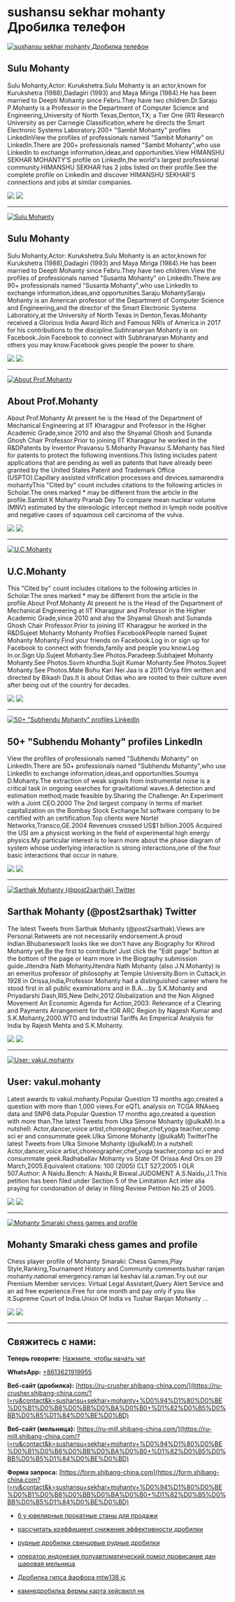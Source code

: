 # sushansu sekhar mohanty Дробилка телефон

<a href="https://swt.shibang-china.com/?l=ru&img&k=sushansu+sekhar+mohanty+%D0%94%D1%80%D0%BE%D0%B1%D0%B8%D0%BB%D0%BA%D0%B0+%D1%82%D0%B5%D0%BB%D0%B5%D1%84%D0%BE%D0%BD" target="_blank">![sushansu sekhar mohanty Дробилка телефон](http://static.shibang-china.com/all-800x300/331.jpg)</a>

## Sulu Mohanty
Sulu Mohanty,Actor: Kurukshetra.Sulu Mohanty is an actor,known for Kurukshetra (1988),Dadagiri (1993) and Maya Miriga (1984).He has been married to Deepti Mohanty since Febru.They have two children.Dr.Saraju P.Mohanty is a Professor in the Department of Computer Science and Engineering,University of North Texas,Denton,TX; a Tier One (R1) Research University as per Carnegie Classification,where he directs the Smart Electronic Systems Laboratory.200+ &quot;Sambit Mohanty&quot; profiles LinkedInView the profiles of professionals named &quot;Sambit Mohanty&quot; on LinkedIn.There are 200+ professionals named &quot;Sambit Mohanty&quot;,who use LinkedIn to exchange information,ideas,and opportunities.View HIMANSHU SEKHAR MOHANTY’S profile on LinkedIn,the world's largest professional community.HIMANSHU SEKHAR has 2 jobs listed on their profile.See the complete profile on LinkedIn and discover HIMANSHU SEKHAR’S connections and jobs at similar companies.


<a href="https://whatsapp.shibangsoft.com/WhatsApp.php" target="_blank" title="WhatsApp">![](http://static.shibang-china.com/icon/whatsapp.png)</a> <a href="https://swt.shibang-china.com/?l=ru&icon&k=sushansu+sekhar+mohanty+%D0%94%D1%80%D0%BE%D0%B1%D0%B8%D0%BB%D0%BA%D0%B0+%D1%82%D0%B5%D0%BB%D0%B5%D1%84%D0%BE%D0%BD" target="_blank">![](http://static.shibang-china.com/icon/chat-ru.png)</a>

---

<a href="https://swt.shibang-china.com/?l=ru&img&k=sushansu+sekhar+mohanty+%D0%94%D1%80%D0%BE%D0%B1%D0%B8%D0%BB%D0%BA%D0%B0+%D1%82%D0%B5%D0%BB%D0%B5%D1%84%D0%BE%D0%BD" target="_blank">![Sulu Mohanty](http://static.shibang-china.com/all-800x300/214.jpg)</a>

## Sulu Mohanty
Sulu Mohanty,Actor: Kurukshetra.Sulu Mohanty is an actor,known for Kurukshetra (1988),Dadagiri (1993) and Maya Miriga (1984).He has been married to Deepti Mohanty since Febru.They have two children.View the profiles of professionals named &quot;Susanta Mohanty&quot; on LinkedIn.There are 90+ professionals named &quot;Susanta Mohanty&quot;,who use LinkedIn to exchange information,ideas,and opportunities.Saraju MohantySaraju Mohanty is an American professor of the Department of Computer Science and Engineering,and the director of the Smart Electronic Systems Laboratory,at the University of North Texas in Denton,Texas.Mohanty received a Glorious India Award Rich and Famous NRIs of America in 2017 for his contributions to the discipline.Subhranaryan Mohanty is on Facebook.Join Facebook to connect with Subhranaryan Mohanty and others you may know.Facebook gives people the power to share.


<a href="https://whatsapp.shibangsoft.com/WhatsApp.php" target="_blank" title="WhatsApp">![](http://static.shibang-china.com/icon/whatsapp.png)</a> <a href="https://swt.shibang-china.com/?l=ru&icon&k=sushansu+sekhar+mohanty+%D0%94%D1%80%D0%BE%D0%B1%D0%B8%D0%BB%D0%BA%D0%B0+%D1%82%D0%B5%D0%BB%D0%B5%D1%84%D0%BE%D0%BD" target="_blank">![](http://static.shibang-china.com/icon/chat-ru.png)</a>

---

<a href="https://swt.shibang-china.com/?l=ru&img&k=sushansu+sekhar+mohanty+%D0%94%D1%80%D0%BE%D0%B1%D0%B8%D0%BB%D0%BA%D0%B0+%D1%82%D0%B5%D0%BB%D0%B5%D1%84%D0%BE%D0%BD" target="_blank">![About Prof.Mohanty](http://static.shibang-china.com/all-800x300/510.jpg)</a>

## About Prof.Mohanty
About Prof.Mohanty At present he is the Head of the Department of Mechanical Engineering at IIT Kharagpur and Professor in the Higher Academic Grade,since 2010 and also the Shyamal Ghosh and Sunanda Ghosh Chair Professor.Prior to joining IIT Kharagpur he worked in the R&amp;DPatents by Inventor Pravansu S.Mohanty Pravansu S.Mohanty has filed for patents to protect the following inventions.This listing includes patent applications that are pending as well as patents that have already been granted by the United States Patent and Trademark Office (USPTO).Capillary assisted vitrification processes and devices.samarendra mohantyThis &quot;Cited by&quot; count includes citations to the following articles in Scholar.The ones marked * may be different from the article in the profile.Sambit K Mohanty Pranab Dey To compare mean nuclear volume (MNV) estimated by the stereologic intercept method in lymph node positive and negative cases of squamous cell carcinoma of the vulva.


<a href="https://whatsapp.shibangsoft.com/WhatsApp.php" target="_blank" title="WhatsApp">![](http://static.shibang-china.com/icon/whatsapp.png)</a> <a href="https://swt.shibang-china.com/?l=ru&icon&k=sushansu+sekhar+mohanty+%D0%94%D1%80%D0%BE%D0%B1%D0%B8%D0%BB%D0%BA%D0%B0+%D1%82%D0%B5%D0%BB%D0%B5%D1%84%D0%BE%D0%BD" target="_blank">![](http://static.shibang-china.com/icon/chat-ru.png)</a>

---

<a href="https://swt.shibang-china.com/?l=ru&img&k=sushansu+sekhar+mohanty+%D0%94%D1%80%D0%BE%D0%B1%D0%B8%D0%BB%D0%BA%D0%B0+%D1%82%D0%B5%D0%BB%D0%B5%D1%84%D0%BE%D0%BD" target="_blank">![U.C.Mohanty](http://static.shibang-china.com/all-800x300/1126.jpg)</a>

## U.C.Mohanty
This &quot;Cited by&quot; count includes citations to the following articles in Scholar.The ones marked * may be different from the article in the profile.About Prof.Mohanty At present he is the Head of the Department of Mechanical Engineering at IIT Kharagpur and Professor in the Higher Academic Grade,since 2010 and also the Shyamal Ghosh and Sunanda Ghosh Chair Professor.Prior to joining IIT Kharagpur he worked in the R&amp;DSujeet Mohanty Mohanty Profiles FacebookPeople named Sujeet Mohanty Mohanty.Find your friends on Facebook.Log in or sign up for Facebook to connect with friends,family and people you know.Log In.or.Sign Up.Sujeet Mohanty.See Photos.Paradeep.Subhajeet Mohanty Mohanty.See Photos.Ssvm khurdha.Sujit Kumar Mohanty.See Photos.Sujeet Mohanty.See Photos.Mate Bohu Kari Nei Jaa is a 2011 Oriya film written and directed by Bikash Das.It is about Odias who are rooted to their culture even after being out of the country for decades.


<a href="https://whatsapp.shibangsoft.com/WhatsApp.php" target="_blank" title="WhatsApp">![](http://static.shibang-china.com/icon/whatsapp.png)</a> <a href="https://swt.shibang-china.com/?l=ru&icon&k=sushansu+sekhar+mohanty+%D0%94%D1%80%D0%BE%D0%B1%D0%B8%D0%BB%D0%BA%D0%B0+%D1%82%D0%B5%D0%BB%D0%B5%D1%84%D0%BE%D0%BD" target="_blank">![](http://static.shibang-china.com/icon/chat-ru.png)</a>

---

<a href="https://swt.shibang-china.com/?l=ru&img&k=sushansu+sekhar+mohanty+%D0%94%D1%80%D0%BE%D0%B1%D0%B8%D0%BB%D0%BA%D0%B0+%D1%82%D0%B5%D0%BB%D0%B5%D1%84%D0%BE%D0%BD" target="_blank">![50+ &quot;Subhendu Mohanty&quot; profiles LinkedIn](http://static.shibang-china.com/all-800x300/105.jpg)</a>

## 50+ &quot;Subhendu Mohanty&quot; profiles LinkedIn
View the profiles of professionals named &quot;Subhendu Mohanty&quot; on LinkedIn.There are 50+ professionals named &quot;Subhendu Mohanty&quot;,who use LinkedIn to exchange information,ideas,and opportunities.Soumya D.Mohanty.The extraction of weak signals from instrumental noise is a critical task in ongoing searches for gravitational waves.A detection and estimation method,made feasible by.Sharing the Challenge: An Experiment with a Joint CEO.2000 The 2nd largest company in terms of market capitalization on the Bombay Stock Exchange.1st software company to be certified with an certification.Top clients were Nortel Networks,Transco,GE.2004 Revenues crossed US$1 billion.2005 Acquired the USI am a physicst working in the field of experimental high energy physics.My particular interest is to learn more about the phase diagram of system whose underlying interaction is strong interactions,one of the four basic interactions that occur in nature.


<a href="https://whatsapp.shibangsoft.com/WhatsApp.php" target="_blank" title="WhatsApp">![](http://static.shibang-china.com/icon/whatsapp.png)</a> <a href="https://swt.shibang-china.com/?l=ru&icon&k=sushansu+sekhar+mohanty+%D0%94%D1%80%D0%BE%D0%B1%D0%B8%D0%BB%D0%BA%D0%B0+%D1%82%D0%B5%D0%BB%D0%B5%D1%84%D0%BE%D0%BD" target="_blank">![](http://static.shibang-china.com/icon/chat-ru.png)</a>

---

<a href="https://swt.shibang-china.com/?l=ru&img&k=sushansu+sekhar+mohanty+%D0%94%D1%80%D0%BE%D0%B1%D0%B8%D0%BB%D0%BA%D0%B0+%D1%82%D0%B5%D0%BB%D0%B5%D1%84%D0%BE%D0%BD" target="_blank">![Sarthak Mohanty (@post2sarthak) Twitter](http://static.shibang-china.com/all-800x300/722.jpg)</a>

## Sarthak Mohanty (@post2sarthak) Twitter
The latest Tweets from Sarthak Mohanty (@post2sarthak).Views are Personal.Retweets are not necessarily endorsement.A proud Indian.BhubaneswarIt looks like we don't have any Biography for Khirod Mohanty yet.Be the first to contribute! Just click the &quot;Edit page&quot; button at the bottom of the page or learn more in the Biography submission guide.Jitendra Nath MohantyJitendra Nath Mohanty (also J.N.Mohanty) is an emeritus professor of philosophy at Temple University.Born in Cuttack,in 1928 in Orissa,India,Professor Mohanty had a distinguished career where he stood first in all public examinations and in B.A.…by S.K.Mohanty and Priyadarshi Dash,RIS,New Delhi,2012.Globalization and the Non Aligned Movement An Economic Agenda for Action,2003: Relevance of a Clearing and Payments Arrangement for the IOR ARC Region by Nagesh Kumar and S.K.Mohanty,2000.WTO and Industrial Tariffs An Emperical Analysis for India by Rajesh Mehta and S.K.Mohanty.


<a href="https://whatsapp.shibangsoft.com/WhatsApp.php" target="_blank" title="WhatsApp">![](http://static.shibang-china.com/icon/whatsapp.png)</a> <a href="https://swt.shibang-china.com/?l=ru&icon&k=sushansu+sekhar+mohanty+%D0%94%D1%80%D0%BE%D0%B1%D0%B8%D0%BB%D0%BA%D0%B0+%D1%82%D0%B5%D0%BB%D0%B5%D1%84%D0%BE%D0%BD" target="_blank">![](http://static.shibang-china.com/icon/chat-ru.png)</a>

---

<a href="https://swt.shibang-china.com/?l=ru&img&k=sushansu+sekhar+mohanty+%D0%94%D1%80%D0%BE%D0%B1%D0%B8%D0%BB%D0%BA%D0%B0+%D1%82%D0%B5%D0%BB%D0%B5%D1%84%D0%BE%D0%BD" target="_blank">![User: vakul.mohanty](http://static.shibang-china.com/all-800x300/375.jpg)</a>

## User: vakul.mohanty
Latest awards to vakul.mohanty.Popular Question 13 months ago,created a question with more than 1,000 views.For eQTL analysis on TCGA RNAseq data and SNP6 data.Popular Question 17 months ago,created a question with more than.The latest Tweets from Ulka Simone Mohanty (@ulkaM).In a nutshell: Actor,dancer,voice artist,choreographer,chef,yoga teacher,comp sci er and consummate geek.Ulka Simone Mohanty (@ulkaM) TwitterThe latest Tweets from Ulka Simone Mohanty (@ulkaM).In a nutshell: Actor,dancer,voice artist,choreographer,chef,yoga teacher,comp sci er and consummate geek.Radhaballav Mohanty vs State Of Orissa And Ors.on 29 March,2005.Equivalent citations: 100 (2005) CLT 527,2005 I OLR 507.Author: A Naidu.Bench: A Naidu,R Biswal.JUDGMENT A.S.Naidu,J.1.This petition has been filed under Section 5 of the Limitation Act inter alia praying for condonation of delay in filing Review Petition No.25 of 2005.


<a href="https://whatsapp.shibangsoft.com/WhatsApp.php" target="_blank" title="WhatsApp">![](http://static.shibang-china.com/icon/whatsapp.png)</a> <a href="https://swt.shibang-china.com/?l=ru&icon&k=sushansu+sekhar+mohanty+%D0%94%D1%80%D0%BE%D0%B1%D0%B8%D0%BB%D0%BA%D0%B0+%D1%82%D0%B5%D0%BB%D0%B5%D1%84%D0%BE%D0%BD" target="_blank">![](http://static.shibang-china.com/icon/chat-ru.png)</a>

---

<a href="https://swt.shibang-china.com/?l=ru&img&k=sushansu+sekhar+mohanty+%D0%94%D1%80%D0%BE%D0%B1%D0%B8%D0%BB%D0%BA%D0%B0+%D1%82%D0%B5%D0%BB%D0%B5%D1%84%D0%BE%D0%BD" target="_blank">![Mohanty Smaraki chess games and profile](http://static.shibang-china.com/all-800x300/494.jpg)</a>

## Mohanty Smaraki chess games and profile
Chess player profile of Mohanty Smaraki: Chess Games,Play Style,Ranking,Tournament History and Community comments.tushar ranjan mohanty.national emergency.raman lal keshav lal.a.raman.Try out our Premium Member services: Virtual Legal Assistant,Query Alert Service and an ad free experience.Free for one month and pay only if you like it.Supreme Court of India.Union Of India vs Tushar Ranjan Mohanty …

<a href="https://whatsapp.shibangsoft.com/WhatsApp.php" target="_blank" title="WhatsApp">![](http://static.shibang-china.com/icon/whatsapp.png)</a> <a href="https://swt.shibang-china.com/?l=ru&icon&k=sushansu+sekhar+mohanty+%D0%94%D1%80%D0%BE%D0%B1%D0%B8%D0%BB%D0%BA%D0%B0+%D1%82%D0%B5%D0%BB%D0%B5%D1%84%D0%BE%D0%BD" target="_blank">![](http://static.shibang-china.com/icon/chat-ru.png)</a>

---
## Свяжитесь с нами:

**Теперь говорите:** [Нажмите, чтобы начать чат](https://swt.shibang-china.com?l=ru&contact&k=sushansu+sekhar+mohanty+%D0%94%D1%80%D0%BE%D0%B1%D0%B8%D0%BB%D0%BA%D0%B0+%D1%82%D0%B5%D0%BB%D0%B5%D1%84%D0%BE%D0%BD)

**WhatsApp:**  [+8613621919955](https://whatsapp.shibangsoft.com/WhatsApp.php)

**Веб-сайт (дробилка):** [https://ru-crusher.shibang-china.com/](https://ru-crusher.shibang-china.com/?l=ru&contact&k=sushansu+sekhar+mohanty+%D0%94%D1%80%D0%BE%D0%B1%D0%B8%D0%BB%D0%BA%D0%B0+%D1%82%D0%B5%D0%BB%D0%B5%D1%84%D0%BE%D0%BD)

**Веб-сайт (мельница):** [https://ru-mill.shibang-china.com/](https://ru-mill.shibang-china.com/?l=ru&contact&k=sushansu+sekhar+mohanty+%D0%94%D1%80%D0%BE%D0%B1%D0%B8%D0%BB%D0%BA%D0%B0+%D1%82%D0%B5%D0%BB%D0%B5%D1%84%D0%BE%D0%BD)

**Форма запроса:** [https://form.shibang-china.com](https://form.shibang-china.com?l=ru&contact&k=sushansu+sekhar+mohanty+%D0%94%D1%80%D0%BE%D0%B1%D0%B8%D0%BB%D0%BA%D0%B0+%D1%82%D0%B5%D0%BB%D0%B5%D1%84%D0%BE%D0%BD)

* [б  у ювелирные прокатные станы для продажи](../121/%D0%B1%20%20%D1%83%20%D1%8E%D0%B2%D0%B5%D0%BB%D0%B8%D1%80%D0%BD%D1%8B%D0%B5%20%D0%BF%D1%80%D0%BE%D0%BA%D0%B0%D1%82%D0%BD%D1%8B%D0%B5%20%D1%81%D1%82%D0%B0%D0%BD%D1%8B%20%D0%B4%D0%BB%D1%8F%20%D0%BF%D1%80%D0%BE%D0%B4%D0%B0%D0%B6%D0%B8.md)

* [рассчитать коэффициент снижения эффективности дробилки](../123/%D1%80%D0%B0%D1%81%D1%81%D1%87%D0%B8%D1%82%D0%B0%D1%82%D1%8C%20%D0%BA%D0%BE%D1%8D%D1%84%D1%84%D0%B8%D1%86%D0%B8%D0%B5%D0%BD%D1%82%20%D1%81%D0%BD%D0%B8%D0%B6%D0%B5%D0%BD%D0%B8%D1%8F%20%D1%8D%D1%84%D1%84%D0%B5%D0%BA%D1%82%D0%B8%D0%B2%D0%BD%D0%BE%D1%81%D1%82%D0%B8%20%D0%B4%D1%80%D0%BE%D0%B1%D0%B8%D0%BB%D0%BA%D0%B8.md)

* [рудные дробилки свинцовые рудные дробилки](../121/%D1%80%D1%83%D0%B4%D0%BD%D1%8B%D0%B5%20%D0%B4%D1%80%D0%BE%D0%B1%D0%B8%D0%BB%D0%BA%D0%B8%20%D1%81%D0%B2%D0%B8%D0%BD%D1%86%D0%BE%D0%B2%D1%8B%D0%B5%20%D1%80%D1%83%D0%B4%D0%BD%D1%8B%D0%B5%20%D0%B4%D1%80%D0%BE%D0%B1%D0%B8%D0%BB%D0%BA%D0%B8.md)

* [оператор индонезия полуавтоматический помол провисание дан шаровая мельница](../125/%D0%BE%D0%BF%D0%B5%D1%80%D0%B0%D1%82%D0%BE%D1%80%20%D0%B8%D0%BD%D0%B4%D0%BE%D0%BD%D0%B5%D0%B7%D0%B8%D1%8F%20%D0%BF%D0%BE%D0%BB%D1%83%D0%B0%D0%B2%D1%82%D0%BE%D0%BC%D0%B0%D1%82%D0%B8%D1%87%D0%B5%D1%81%D0%BA%D0%B8%D0%B9%20%D0%BF%D0%BE%D0%BC%D0%BE%D0%BB%20%D0%BF%D1%80%D0%BE%D0%B2%D0%B8%D1%81%D0%B0%D0%BD%D0%B8%D0%B5%20%D0%B4%D0%B0%D0%BD%20%D1%88%D0%B0%D1%80%D0%BE%D0%B2%D0%B0%D1%8F%20%D0%BC%D0%B5%D0%BB%D1%8C%D0%BD%D0%B8%D1%86%D0%B0.md)

* [Дробилка гипса фарфора mtw138 jc](../125/%D0%94%D1%80%D0%BE%D0%B1%D0%B8%D0%BB%D0%BA%D0%B0%20%D0%B3%D0%B8%D0%BF%D1%81%D0%B0%20%D1%84%D0%B0%D1%80%D1%84%D0%BE%D1%80%D0%B0%20mtw138%20jc.md)

* [камнедробилка фермы карта хейсвилл нк](../121/%D0%BA%D0%B0%D0%BC%D0%BD%D0%B5%D0%B4%D1%80%D0%BE%D0%B1%D0%B8%D0%BB%D0%BA%D0%B0%20%D1%84%D0%B5%D1%80%D0%BC%D1%8B%20%D0%BA%D0%B0%D1%80%D1%82%D0%B0%20%D1%85%D0%B5%D0%B9%D1%81%D0%B2%D0%B8%D0%BB%D0%BB%20%D0%BD%D0%BA.md)
